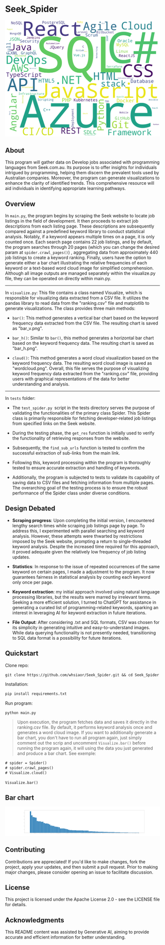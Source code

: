 # Seek_Spider
![worldcloud](wordcloud(ipad).png)
## About
This program will gather data on Develop jobs associated with programming languages from Seek.com.au. Its purpose is to offer insights for individuals intrigued by programming, helping them discern the prevalent tools used by Australian companies. Moreover, the program can generate visualizations to enhance the clarity of identified trends. This comprehensive resource will aid individuals in identifying appropriate learning pathways.


## Overview

In `main.py`, the program begins by scraping the Seek website to locate job listings in the field of development. It then proceeds to extract job descriptions from each listing page. These descriptions are subsequently compared against a predefined keyword library to conduct statistical analysis. Notably, if a keyword appears multiple times on a page, it is only counted once. Each search page contains 22 job listings, and by default, the program searches through 20 pages (which you can change the desired param at `spider.crawl_pages()`) , aggregating data from approximately 440 job listings to create a keyword ranking. Finally, users have the option to generate either a bar chart illustrating the relative frequencies of each keyword or a text-based word cloud image for simplified comprehension. Although all image outputs are managed separately within the visualize.py file, they can be operated on directly within main.py.

---
In `visualize.py`: This file contains a class named Visualize, which is responsible for visualizing data extracted from a CSV file. It utilizes the pandas library to read data from the "ranking.csv" file and matplotlib to generate visualizations. The class provides three main methods:

- `bar()`: This method generates a vertical bar chart based on the keyword frequency data extracted from the CSV file. The resulting chart is saved as "bar_v.png".

- `bar_h()`: Similar to `bar()`, this method generates a horizontal bar chart based on the keyword frequency data. The resulting chart is saved as "bar_h.png".

- `cloud()`: This method generates a word cloud visualization based on the keyword frequency data. The resulting word cloud image is saved as "wordcloud.png".
Overall, this file serves the purpose of visualizing keyword frequency data extracted from the "ranking.csv" file, providing users with graphical representations of the data for better understanding and analysis.
---

In `tests` folder: 

- The `test_spider.py `script in the tests directory serves the purpose of validating the functionalities of the primary class Spider. This Spider class is primarily responsible for fetching developer-related job listings from specified links on the Seek website. 

- During the testing phase, the `get_res` function is initially used to verify the functionality of retrieving responses from the website. 

- Subsequently, the `find_sub_urls` function is tested to confirm the successful extraction of sub-links from the main link. 

- Following this, keyword processing within the program is thoroughly tested to ensure accurate extraction and handling of keywords. 

- Additionally, the program is subjected to tests to validate its capability of saving data to CSV files and fetching information from multiple pages. The overarching goal of the testing process is to ensure the robust performance of the Spider class under diverse conditions.

## Design Debated
- **Scraping progress**: Upon completing the initial version, I encountered lengthy search times while scraping job listings page by page. To address this, I experimented with parallel searching and keyword analysis. However, these attempts were thwarted by restrictions imposed by the Seek website, prompting a return to single-threaded keyword analysis. Despite the increased time required for this approach, it proved adequate given the relatively low frequency of job listing updates.

- **Statistics**: In response to the issue of repeated occurrences of the same keyword on certain pages, I made a adjustment to the program. It now guarantees fairness in statistical analysis by counting each keyword only once per page.

- **Keyword extraction**: my initial approach involved using natural language processing libraries, but the results were marred by irrelevant terms. Seeking a more efficient solution, I turned to ChatGPT for assistance in generating a curated list of programming-related keywords, sparking an interest in leveraging AI for keyword extraction in future iterations.

- **File Output**: After considering .txt and SQL formats, CSV was chosen for its simplicity in generating intuitive and easy-to-understand images. While data querying functionality is not presently needed, transitioning to SQL data format is a possibility for future iterations.

## Quickstart
Clone repo:
```
git clone https://github.com/whsiaor/Seek_Spider.git && cd Seek_Spider
```
Installation:
```bash
pip install requirements.txt
```
Run program:
```
python main.py
```
>   Upon execution, the program fetches data and saves it directly in the ranking.csv file. By default, it performs keyword analysis once and generates a word cloud image. If you want to additionally generate a bar chart, you don't have to run all program again, just simply comment out the scrip and uncomment `Visualize.bar()` before running the program again, it will using the data you just generated and produce a bar chart. See exemple:
```
# spider = Spider()
# spider.crawl_pages() 
# Visualize.cloud()

Visualize.bar()
```

## Bar chart
![bar](bar_v.png)

## Contributing
Contributions are appreciated! If you'd like to make changes, fork the project, apply your updates, and then submit a pull request. Prior to making major changes, please consider opening an issue to facilitate discussion.
## License
This project is licensed under the Apache License 2.0 - see the LICENSE file for details.

## Acknowledgments
This README content was assisted by Generative AI, aiming to provide accurate and efficient information for better understanding.